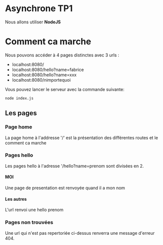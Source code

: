 Asynchrone TP1
==============
Nous allons utiliser **NodeJS**

# Comment ca marche
Nous pouvons accéder à 4 pages distinctes avec 3 urls :

* localhost:8080/
* localhost:8080/hello?name=fabrice
* localhost:8080/hello?name=xxx
* localhost:8080/nimportequoi

Vous pouvez lancer le serveur avec la commande suivante:

```
node index.js
```

## Les pages

### Page home
La page home à l'addresse '/' est la présentation des différentes routes et le comment ca marche

### Pages hello
Les pages hello à l'adresse '/hello?name=prenom sont divisées en 2.
#### MOI
Une page de presentation est renvoyée quand il a mon nom 
#### Les autres
L'url renvoi une hello prenom

### Pages non trouvées
Une url qui n'est pas repertoriée ci-dessus renverra une message d'erreur 404.
